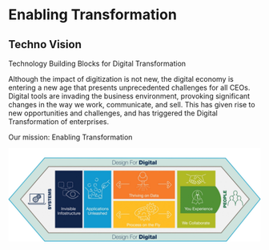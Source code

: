 # Enabling Transformation  

## Techno Vision  
Technology Building Blocks for Digital Transformation

Although the impact of digitization is not new, the digital economy is entering a new age that presents unprecedented challenges for all CEOs.
Digital tools are invading the business environment, provoking significant changes in the way we work, communicate, and sell. This has given rise to new opportunities and challenges, and has triggered the Digital Transformation of enterprises.

Our mission: Enabling Transformation

![Techno Vision](images/publish/TechnoVision2015.png)
